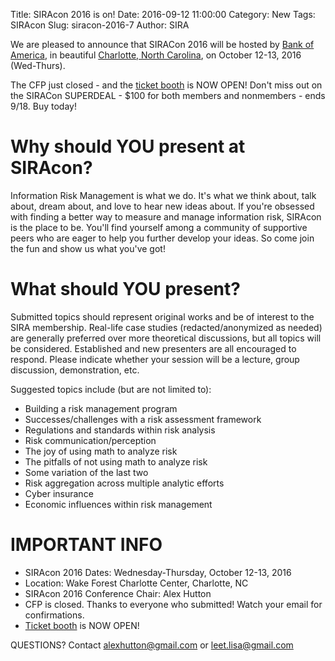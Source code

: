 Title: SIRAcon 2016 is on!
Date: 2016-09-12 11:00:00
Category: New
Tags: SIRAcon
Slug: siracon-2016-7
Author: SIRA

We are pleased to announce that SIRACon 2016 will be hosted by [Bank of America](https://www.bankofamerica.com/), in beautiful [Charlotte, North Carolina](http://business.wfu.edu/charlotte/), on October 12-13, 2016 (Wed-Thurs).

The CFP just closed - and the [ticket booth](https://siracon2016.busyconf.com/bookings/new) is NOW OPEN! Don't miss out on the SIRACon SUPERDEAL - $100 for both members and nonmembers - ends 9/18. Buy today!

# Why should YOU present at SIRAcon?

Information Risk Management is what we do. It's what we think about, talk about, dream about, and love to hear new ideas about. If you're obsessed with finding a better way to measure and manage information risk, SIRAcon is the place to be. You'll find yourself among a community of supportive peers who are eager to help you further develop your ideas. So come join the fun and show us what you've got!

# What should YOU present?

Submitted topics should represent original works and be of interest to the SIRA membership. Real-life case studies (redacted/anonymized as needed) are generally preferred over more theoretical discussions, but all topics will be considered. Established and new presenters are all encouraged to respond. Please indicate whether your session will be a lecture, group discussion, demonstration, etc.

Suggested topics include (but are not limited to):

- Building a risk management program
- Successes/challenges with a risk assessment framework
- Regulations and standards within risk analysis
- Risk communication/perception
- The joy of using math to analyze risk
- The pitfalls of not using math to analyze risk
- Some variation of the last two
- Risk aggregation across multiple analytic efforts
- Cyber insurance
- Economic influences within risk management

# IMPORTANT INFO

- SIRAcon 2016 Dates: Wednesday-Thursday, October 12-13, 2016
- Location: Wake Forest Charlotte Center, Charlotte, NC
- SIRAcon 2016 Conference Chair: Alex Hutton
- CFP is closed. Thanks to everyone who submitted! Watch your email for confirmations.
- [Ticket booth](https://siracon2016.busyconf.com/bookings/new) is NOW OPEN! 


QUESTIONS? Contact <alexhutton@gmail.com> or <leet.lisa@gmail.com> 
